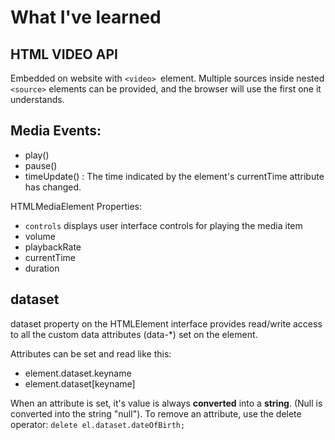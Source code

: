 # What I've learned

## HTML VIDEO API

Embedded on website with ```<video> ```element.
Multiple sources inside nested ```<source>``` elements can be provided, and the browser will use the first one it understands.
 
## Media Events:

- play()
- pause()
- timeUpdate() : The time indicated by the element's currentTime attribute has changed.


HTMLMediaElement Properties:

- ``controls`` displays user interface controls for playing the media item
- volume
- playbackRate 
- currentTime
- duration

## dataset
dataset property on the HTMLElement interface provides read/write access to all the custom data attributes (data-*) set on the element.

Attributes can be set and read like this:
- element.dataset.keyname
- element.dataset[keyname]

When an attribute is set, it's value is always **converted** into a **string**. (Null is converted into the string "null").
To remove an attribute, use the delete operator: ``delete el.dataset.dateOfBirth;``
